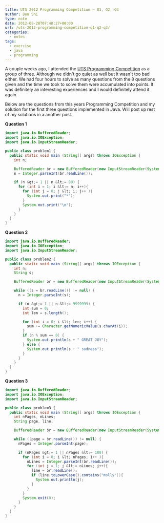 ```yaml
---
title: UTS 2012 Programming Competition – Q1, Q2, Q3
author: Ben Shi
type: note
date: 2012-08-28T07:48:27+00:00
url: /uts-2012-programming-competition-q1-q2-q3/
categories:
  - notes
tags:
  - exercise
  - java
  - programming
---
```


A couple weeks ago, I attended the [UTS Programming Competition][1] as a group of three. Although we didn't go quiet as well but it wasn't too bad either. We had four hours to solve as many questions from the 8 questions given and the time we took to solve them were accumulated into points. It was definitely an interesting experiences and I would definitely attend it again.

Below are the questions from this years Programming Competition and my solution for the first three questions implemented in Java. Will post up rest of my solutions in a another post.

**Question 1**

```java
import java.io.BufferedReader;
import java.io.IOException;
import java.io.InputStreamReader;

public class problem1 {
  public static void main (String[] args) throws IOException {
    int n;

    BufferedReader br = new BufferedReader(new InputStreamReader(System.in));
    n = Integer.parseInt(br.readLine());

    if (n &gt;= 1 || n &lt;= 80) {
      for (int i = 1; i &lt;= n; i++){
        for (int j = 0; j &lt; i; j++ ){
          System.out.print("*");
        }
        System.out.print("\n");
      }
    }
  }
}
```

**Question 2**

```java
import java.io.BufferedReader;
import java.io.IOException;
import java.io.InputStreamReader;

public class problem2 {
  public static void main (String[] args) throws IOException {
    int n;
    String s;

    BufferedReader br = new BufferedReader(new InputStreamReader(System.in));

    while ((s = br.readLine()) != null) {
      n = Integer.parseInt(s);

      if (n &gt;= 1 || n &lt;= 9999999) {
        int sum = 0;
        int len = s.length();

        for (int i = 0; i &lt; len; i++) {
          sum += Character.getNumericValue(s.charAt(i));
        }
        if (n % sum == 0) {
          System.out.println(s + " GREAT JOY");
        } else {
          System.out.println(s + " sadness");
        }
      }
    }
  }
}
```

**Question 3**

```java
import java.io.BufferedReader;
import java.io.IOException;
import java.io.InputStreamReader;

public class problem3 {
  public static void main (String[] args) throws IOException {
    int nPages, nLines;
    String page, line;

    BufferedReader br = new BufferedReader(new InputStreamReader(System.in));

    while ((page = br.readLine()) != null) {
      nPages = Integer.parseInt(page);

      if (nPages &gt;= 1 || nPages &lt;= 100) {
        for (int i = 0; i &lt; nPages; i++ ){
          nLines = Integer.parseInt(br.readLine());
          for (int j = 1; j &lt;= nLines; j++){
            line = br.readLine();
            if (line.toLowerCase().contains("molly")){
              System.out.println(j);
            }
          }
        }
        System.exit(0);
      }
    }
  }
}
```

[1]: https://progsoc.org/wiki/UTS_Programming_Competition_2012
